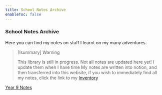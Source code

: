 ```yaml
---
title: School Notes Archive
enableToc: false
---
```

### School Notes Archive
Here you can find my notes on stuff I learnt on my many adventures.

> [!summary] Warning
> 
> This library is still in progress. Not all notes are updated here yet! I update them when I have time
> My notes are written into notion, and then transferred into this website, if you wish to immediately find all my notes, click the link to my [Inventory](https://www.notion.so/wanderer-inventory/Wanderer-s-Archive-551bf6d3382148678191175b1123296f?pvs=4)

[Year 9 Notes](year9notes.md)
